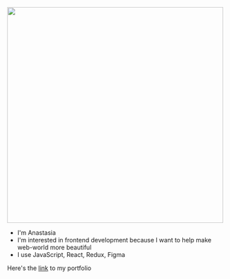 <img src="https://user-images.githubusercontent.com/94777746/209446523-e39a475f-50ce-4829-a486-510344b55422.png" alt="" width="500px" />

- I'm Anastasia
- I'm interested in frontend development because I want to help make web-world more beautiful
- I use JavaScript, React, Redux, Figma

Here's the [link](https://seltaria.github.io/) to my portfolio
